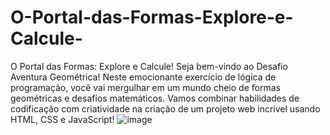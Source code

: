 # O-Portal-das-Formas-Explore-e-Calcule-

O Portal das Formas: Explore e Calcule!
Seja bem-vindo ao Desafio Aventura Geométrica! Neste emocionante exercício de lógica de programação, você vai mergulhar em um mundo cheio de formas geométricas e desafios matemáticos. Vamos combinar habilidades de codificação com criatividade na criação de um projeto web incrível usando HTML, CSS e JavaScript!
![image](https://github.com/DFS14/O-Portal-das-Formas-Explore-e-Calcule-/assets/114403677/52dd2690-b5ab-436c-8988-99c24df869c8)
